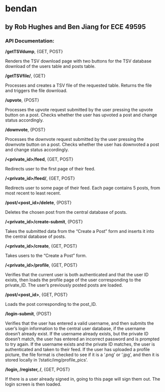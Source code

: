 # bendan
## by Rob Hughes and Ben Jiang for ECE 49595 ##

### API Documentation: ###

**/getTSVdump**, {GET, POST}

Renders the TSV download page with two buttons for the TSV database download of the users table and posts table.

**/getTSVfile/<tbtype>**, {GET}

Processes and creates a TSV file of the requested table. Returns the file and triggers the file download.

**/upvote**, {POST}

Processes the upvote request submitted by the user pressing the upvote button on a post. Checks whether the user has upvoted a post and change status accordingly.

**/downvote**, {POST}

Processes the downvote request submitted by the user pressing the downvote button on a post. Checks whether the user has downvoted a post and change status accordingly.

**/<private_id>/feed**, {GET, POST}

Redirects user to the first page of their feed.

**/<private_id>/feed/<page>**, {GET, POST}

Redirects user to some page of their feed. Each page contains 5 posts, from most recent to least recent.

**/post/<post_id>/delete**, {POST}

Deletes the chosen post from the central database of posts.

**/<private_id>/create-submit**, {POST}

Takes the submitted data from the “Create a Post” form and inserts it into the central database of posts.

**/<private_id>/create**, {GET, POST}

Takes users to the “Create a Post” form.

**/<private_id>/profile**, {GET, POST}

Verifies that the current user is both authenticated and that the user ID exists, then loads the profile page of the user corresponding to the private_ID. The user’s previously posted posts are loaded.

**/post/<post_id>**, {GET, POST}

Loads the post corresponding to the post_ID.

**/login-submit**, {POST}

Verifies that the user has entered a valid username, and then submits the user’s login information to the central user database, if the username doesn’t already exist. If the username already exists, but the private ID doesn’t match, the user has entered an incorrect password and is prompted to try again. If the username exists and the private ID matches, the user is authenticated and taken to their feed. If the user has uploaded a profile picture, the file format is checked to see if it is a ‘.png’ or ‘.jpg’, and then it is stored locally in ‘/static/img/profile_pics’.

**/login, /register, /**, {GET, POST}

If there is a user already signed in, going to this page will sign them out. The login screen is then loaded.
